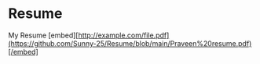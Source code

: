 # Resume
My Resume
[embed][http://example.com/file.pdf](https://github.com/Sunny-25/Resume/blob/main/Praveen%20resume.pdf)[/embed]

